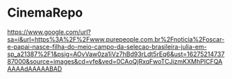 # CinemaRepo
https://www.google.com/url?sa=i&url=https%3A%2F%2Fwww.purepeople.com.br%2Fnoticia%2Foscar-e-papai-nasce-filha-do-meio-campo-da-selecao-brasileira-julia-em-sp_a21387%2F1&psig=AOvVaw0za1iVz7hBd93rLdt5rEq6&ust=1627521473787000&source=images&cd=vfe&ved=0CAoQjRxqFwoTCJizmKXMhPICFQAAAAAdAAAAABAD
